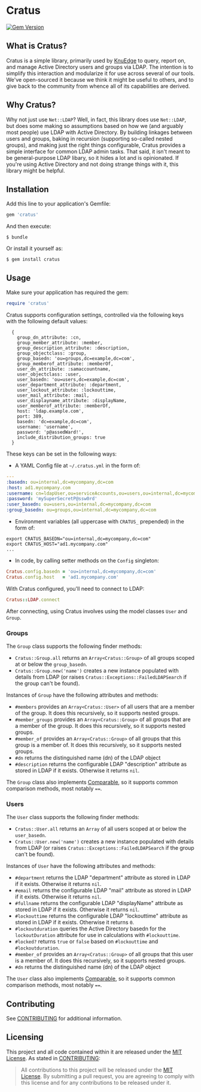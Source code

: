 # Cratus

[![Gem Version](https://badge.fury.io/rb/cratus.svg)](https://rubygems.org/gems/cratus)

## What is Cratus?

Cratus is a simple library, primarily used by [KnuEdge](https://www.knuedge.com) to query, report on, and manage Active Directory users and groups via LDAP. The intention is to simplify this interaction and modularize it for use across several of our tools. We've open-sourced it because we think it might be useful to others, and to give back to the community from whence all of its capabilities are derived.

## Why Cratus?

Why not just use `Net::LDAP`? Well, in fact, this library does use `Net::LDAP`, but does some making so assumptions based on how we (and arguably most people) use LDAP with Active Directory. By building linkages between users and groups, baking in recursion (supporting so-called nested groups), and making just the right things configurable, Cratus provides a simple interface for common LDAP admin tasks. That said, it isn't meant to be general-purpose LDAP libary, so it hides a lot and is opinionated. If you're using Active Directory and not doing strange things with it, this library might be helpful.

## Installation

Add this line to your application's Gemfile:

```ruby
gem 'cratus'
```

And then execute:

    $ bundle

Or install it yourself as:

    $ gem install cratus

## Usage

Make sure your application has required the gem:

```ruby
require 'cratus'
```

Cratus supports configuration settings, controlled via the following keys with the following default values:

      {
        group_dn_attribute: :cn,
        group_member_attribute: :member,
        group_description_attribute: :description,
        group_objectclass: :group,
        group_basedn: 'ou=groups,dc=example,dc=com',
        group_memberof_attribute: :memberOf,
        user_dn_attribute: :samaccountname,
        user_objectclass: :user,
        user_basedn: 'ou=users,dc=example,dc=com',
        user_department_attribute: :department,
        user_lockout_attribute: :lockouttime,
        user_mail_attribute: :mail,
        user_displayname_attribute: :displayName,
        user_memberof_attribute: :memberOf,
        host: 'ldap.example.com',
        port: 389,
        basedn: 'dc=example,dc=com',
        username: 'username',
        password: 'p@assedWard!',
        include_distribution_groups: true
      }

These keys can be set in the following ways:

* A YAML Config file at `~/.cratus.yml` in the form of:

```yaml
---
:basedn: ou=internal,dc=mycompany,dc=com
:host: ad1.mycompany.com
:username: cn=ldapUser,ou=serviceAccounts,ou=users,ou=internal,dc=mycompany,dc=com
:password: 'mySuperSecretP@ssw0rd'
:user_basedn: ou=users,ou=internal,dc=mycompany,dc=com
:group_basedn: ou=groups,ou=internal,dc=mycompany,dc=com
```

* Environment variables (all uppercase with `CRATUS_` prepended) in the form of:

```shell
export CRATUS_BASEDN="ou=internal,dc=mycompany,dc=com"
export CRATUS_HOST="ad1.mycompany.com"
...
```

* In code, by calling setter methods on the `Config` singleton:

```ruby
Cratus.config.basedn = 'ou=internal,dc=mycompany,dc=com'
Cratus.config.host   = 'ad1.mycompany.com'
```

With Cratus configured, you'll need to connect to LDAP:

```ruby
Cratus::LDAP.connect
```

After connecting, using Cratus involves using the model classes `User` and `Group`.

### Groups

The `Group` class supports the following finder methods:

* `Cratus::Group.all` returns an `Array<Cratus::Group>` of all groups scoped at or below the `group_basedn`.
* `Cratus::Group.new('name')` creates a new instance populated with details from LDAP (or raises `Cratus::Exceptions::FailedLDAPSearch` if the group can't be found).

Instances of `Group` have the following attributes and methods:

* `#members` provides an `Array<Cratus::User>` of all users that are a member of the group. It does this recursively, so it supports nested groups.
* `#member_groups` provides an `Array<Cratus::Group>` of all groups that are a member of the group. It does this recursively, so it supports nested groups.
* `#member_of` provides an `Array<Cratus::Group>` of all groups that this group is a member of. It does this recursively, so it supports nested groups.
* `#dn` returns the distinguished name (dn) of the LDAP object
* `#description` returns the configurable LDAP "description" attribute as stored in LDAP if it exists. Otherwise it returns `nil`.

The `Group` class also implements [Comparable](https://ruby-doc.org/core-2.3.0/Comparable.html), so it supports common comparison methods, most notably `==`.

### Users

The `User` class supports the following finder methods:

* `Cratus::User.all` returns an `Array` of all users scoped at or below the `user_basedn`.
* `Cratus::User.new('name')` creates a new instance populated with details from LDAP (or raises `Cratus::Exceptions::FailedLDAPSearch` if the group can't be found).

Instances of `User` have the following attributes and methods:

* `#department` returns the LDAP "department" attribute as stored in LDAP if it exists. Otherwise it returns `nil`.
* `#email` returns the configurable LDAP "mail" attribute as stored in LDAP if it exists. Otherwise it returns `nil`.
* `#fullname` returns the configurable LDAP "displayName" attribute as stored in LDAP if it exists. Otherwise it returns `nil`.
* `#lockouttime` returns the configurable LDAP "lockouttime" attribute as stored in LDAP if it exists. Otherwise it returns `0`.
* `#lockoutduration` queries the Active Directory basedn for the `lockoutDuration` attribute for use in calculations with `#lockouttime`.
* `#locked?` returns `true` or `false` based on `#lockouttime` and `#lockoutduration`.
* `#member_of` provides an `Array<Cratus::Group>` of all groups that this user is a member of. It does this recursively, so it supports nested groups.
* `#dn` returns the distinguished name (dn) of the LDAP object

The `User` class also implements [Comparable](https://ruby-doc.org/core-2.3.0/Comparable.html), so it supports common comparison methods, most notably `==`.

## Contributing

See [CONTRIBUTING](CONTRIBUTING.md) for additional information.

## Licensing

This project and all code contained within it are released under the [MIT License](https://opensource.org/licenses/MIT). As stated in [CONTRIBUTING](CONTRIBUTING.md):

> All contributions to this project will be released under the [MIT License](https://opensource.org/licenses/MIT). By submitting a pull request, you are agreeing to comply with this license and for any contributions to be released under it.
